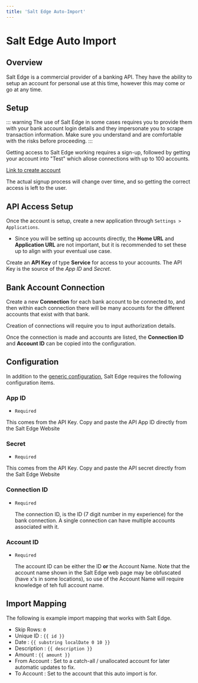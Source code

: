 ```yaml
---
title: 'Salt Edge Auto-Import'
---
```


# Salt Edge Auto Import

## Overview

Salt Edge is a commercial provider of a banking API. They have the ability to setup an account for personal use at this time, however this may come or go at any time.

## Setup

::: warning
The use of Salt Edge in some cases requires you to provide them with your bank account login details and they impersonate you to scrape transaction information. Make sure you understand and are comfortable with the risks before proceeding.
:::

Getting access to Salt Edge working requires a sign-up, followed by getting your account into "Test" which allose connections with up to 100 accounts.

[Link to create account](https://www.saltedge.com/client_users/sign_up)

The actual signup process will change over time, and so getting the correct access is left to the user.

## API Access Setup

Once the account is setup, create a new application through `Settings > Applications`.

- Since you will be setting up accounts directly, the **Home URL** and **Application URL** are not important, but it is recommended to set these up to align with your eventual use case.

Create an **API Key** of type **Service** for access to your accounts. The API Key is the source of the _App ID_ and _Secret_.

## Bank Account Connection

Create a new **Connection** for each bank account to be connected to, and then within each connection there will be many accounts for the different accounts that exist with that bank.

Creation of connections will require you to input authorization details.

Once the connection is made and accounts are listed, the **Connection ID** and **Account ID** can be copied into the configuration.

## Configuration

In addition to the [generic configuration](/advanced/automatic-import.md#common-configuration), Salt Edge requires the following configuration items.

### App ID

- `Required`

This comes from the API Key. Copy and paste the API App ID directly from the Salt Edge Website

### Secret

- `Required`

This comes from the API Key. Copy and paste the API secret directly from the Salt Edge Website

### Connection ID

- `Required`

  The connection ID, is the ID (7 digit number in my experience) for the bank connection. A single connection can have multiple accounts associated with it.

### Account ID

- `Required`

  The account ID can be either the ID **or** the Account Name. Note that the account name shown in the Salt Edge web page may be obfuscated (have x's in some locations), so use of the Account Name will require knowledge of teh full account name.

## Import Mapping

The following is example import mapping that works with Salt Edge.

- Skip Rows: `0`
- Unique ID : <span v-pre>`{{ id }}`</span>
- Date : <span v-pre>`{{ substring localDate 0 10 }}`</span>
- Description : <span v-pre>`{{ description }}`</span>
- Amount : <span v-pre>`{{ amount }}`</span>
- From Account : Set to a catch-all / unallocated account for later automatic updates to fix.
- To Account : Set to the account that this auto import is for.

